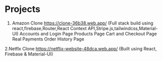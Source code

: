 # Projects


1. Amazon Clone
https://clone-36b38.web.app/
(Full stack build using react,firebase,Router,React Context API,Stripe.js,tailwindcss,Material-UI)
Accounts and Login Page 
Products Page 
Cart and Checkout Page  
Real Payments 
Order History Page 


2.Netflx Clone
https://netflix-website-48dca.web.app/
(Built using React, Firebase & Material-UI)
